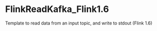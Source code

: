 # FlinkReadKafka_Flink1.6
Template to read data from an input topic, and write to stdout (Flink 1.6)
